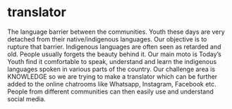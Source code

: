 # translator
The language barrier between the communities. Youth these days are very detached from their native/indigenous languages. Our objective is to rupture that barrier. Indigenous languages are often seen as retarded and old. People usually forgets the beauty behind it. 
Our main moto is Today’s Youth find it comfortable to speak, understand and learn the indigenous languages spoken in various parts of the country.
Our challenge area is KNOWLEDGE so we are trying to make a translator which can be further added to the online chatrooms like Whatsapp, Instagram, Facebook etc. People from different communities can then easily use and understand social media.
